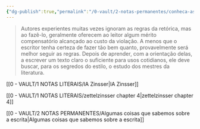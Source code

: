 ```yaml
---
{"dg-publish":true,"permalink":"/0-vault/2-notas-permanentes/conheca-as-regras-como-um-mestre-quebre-as-como-um-artista/","tags":["permanente"],"dgHomeLink":true,"dgShowLocalGraph":true,"dgShowFileTree":true,"dgEnableSearch":true}
---
```


> Autores experientes muitas vezes ignoram as regras da retórica, mas ao fazê-lo, geralmente oferecem ao leitor algum mérito compensatório alcançado ao custo da violação. A menos que o escritor tenha certeza de fazer tão bem quanto, provavelmente será melhor seguir as regras. Depois de aprender, com a orientação delas, a escrever um texto claro o suficiente para usos cotidianos, ele deve buscar, para os segredos do estilo, o estudo dos mestres da literatura.

[[0 - VAULT/1 NOTAS LITERAIS/IA Zinsser\|IA Zinsser]]

[[0 - VAULT/1 NOTAS LITERAIS/zettelzinsser chapter 4\|zettelzinsser chapter 4]]

[[0 - VAULT/2 NOTAS PERMANENTES/Algumas coisas que sabemos sobre a escrita\|Algumas coisas que sabemos sobre a escrita]]